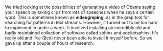 We tried looking at the possibilities of generating a video of Obama saying your
speech by taking clips from lots of speeches when he says a certain word. This
is sometimes known as **videogreping**, as in the grep tool for searching for
patterns in text streams. However, it turned out to be too hard to implement in
under a week. It involved installing an incredibly old and badly maintained
collection of software called sphinx and pocketsphinx. It's really old and I've
(Ben) never been able to install it myself before. So we gave up after a couple
of hours of research.
